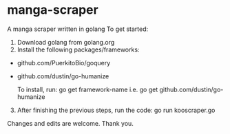 # manga-scraper
A manga scraper written in golang
To get started:
1. Download golang from golang.org
2. Install the following packages/frameworks:
  - github.com/PuerkitoBio/goquery
  - github.com/dustin/go-humanize
  
    To install, run: 
       go get framework-name i.e. go get github.com/dustin/go-humanize

3. After finishing the previous steps, run the code:
    go run kooscraper.go
  
Changes and edits are welcome. Thank you.

